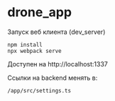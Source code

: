 # drone_app

Запуск веб клиента (dev_server)

```
npm install
npx webpack serve
```

Доступен на http://localhost:1337

Ссылки на backend менять в:

```
/app/src/settings.ts
```
